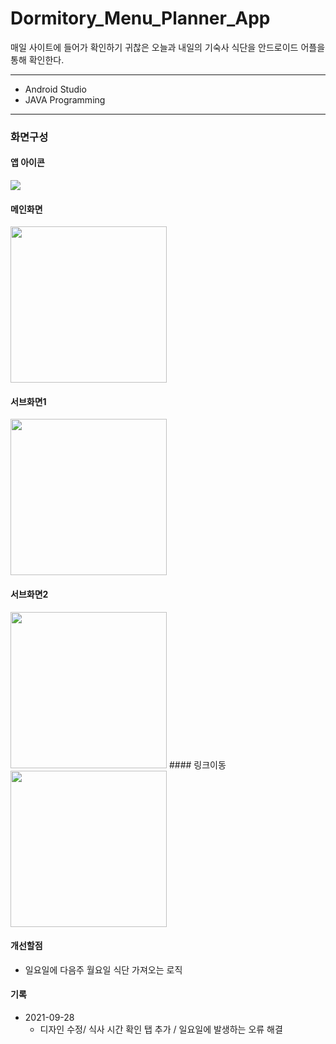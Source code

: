 # Dormitory_Menu_Planner_App
매일 사이트에 들어가 확인하기 귀찮은 오늘과 내일의 기숙사 식단을 안드로이드 어플을 통해 확인한다.
___
- Android Studio
- JAVA Programming
___

### 화면구성

#### 앱 아이콘
<img src="https://user-images.githubusercontent.com/57162448/135030916-83ecb433-24ac-498c-85b9-69ac77c7c315.png">  

#### 메인화면
<img src="https://user-images.githubusercontent.com/57162448/135030909-f4ceec1c-af69-48cd-844f-5fd94e0c99b4.png" width=250>

#### 서브화면1
<img src="https://user-images.githubusercontent.com/57162448/135030913-cee6528b-dbe5-4246-ab51-0e516a3ab605.png" width=250>

#### 서브화면2
<img src="https://user-images.githubusercontent.com/57162448/135030914-bcf2a567-2ff6-48ad-9a40-d4db7027f493.png" width=250>
#### 링크이동
<img src="https://user-images.githubusercontent.com/57162448/133621728-7b86a953-9208-4052-b716-771a7c389ddc.png" width=250>

#### 개선할점
- 일요일에 다음주 월요일 식단 가져오는 로직


#### 기록
- 2021-09-28
  - 디자인 수정/ 식사 시간 확인 탭 추가 / 일요일에 발생하는 오류 해결
